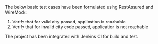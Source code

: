 The below basic test cases have been formulated using RestAssured and WireMock:
1. Verify that for valid city passed, application is reachable
2. Verify that for invalid city code passed, application is not reachable

The project has been integrated with Jenkins CI for build and test.



